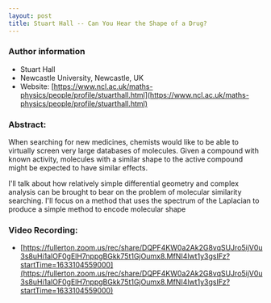 ```yaml
---
layout: post
title: Stuart Hall -- Can You Hear the Shape of a Drug?
---
```


### Author information
* Stuart Hall
* Newcastle University, Newcastle, UK
* Website: [https://www.ncl.ac.uk/maths-physics/people/profile/stuarthall.html](https://www.ncl.ac.uk/maths-physics/people/profile/stuarthall.html)

### Abstract:
When searching for new medicines, chemists would like to be able to virtually screen very large databases of molecules.  Given a compound with known activity, molecules with a similar shape to the active compound might be expected to have similar effects.

I'll talk about how relatively simple differential geometry and complex analysis can be brought to bear on the problem of molecular similarity searching. I'll focus on a method that uses the spectrum of the Laplacian to produce a simple method to encode molecular shape

### Video Recording:

* [https://fullerton.zoom.us/rec/share/DQPF4KW0a2Ak2G8vqSUJro5ijV0u3s8uHi1alOF0gElH7nppgBGkk75t1GjOumx8.MfNI4lwt1y3gsIFz?startTime=1633104559000](https://fullerton.zoom.us/rec/share/DQPF4KW0a2Ak2G8vqSUJro5ijV0u3s8uHi1alOF0gElH7nppgBGkk75t1GjOumx8.MfNI4lwt1y3gsIFz?startTime=1633104559000)


